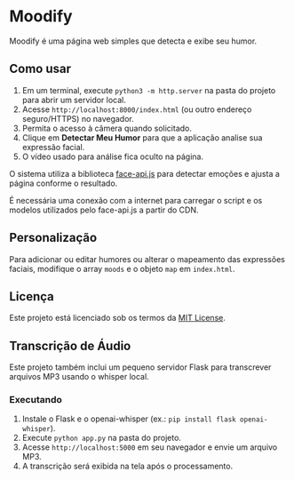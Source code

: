# Moodify

Moodify é uma página web simples que detecta e exibe seu humor.

## Como usar

1. Em um terminal, execute `python3 -m http.server` na pasta do projeto para abrir um servidor local.
2. Acesse `http://localhost:8000/index.html` (ou outro endereço seguro/HTTPS) no navegador.
3. Permita o acesso à câmera quando solicitado.
4. Clique em **Detectar Meu Humor** para que a aplicação analise sua expressão facial.
5. O vídeo usado para análise fica oculto na página.

O sistema utiliza a biblioteca [face-api.js](https://github.com/justadudewhohacks/face-api.js) para detectar emoções e ajusta a página conforme o resultado.

É necessária uma conexão com a internet para carregar o script e os modelos utilizados pelo face-api.js a partir do CDN.

## Personalização

Para adicionar ou editar humores ou alterar o mapeamento das expressões faciais, modifique o array `moods` e o objeto `map` em `index.html`.

## Licença

Este projeto está licenciado sob os termos da [MIT License](LICENSE).


## Transcrição de Áudio

Este projeto também inclui um pequeno servidor Flask para transcrever arquivos MP3 usando o whisper local.

### Executando

1. Instale o Flask e o openai-whisper (ex.: `pip install flask openai-whisper`).
2. Execute `python app.py` na pasta do projeto.
3. Acesse `http://localhost:5000` em seu navegador e envie um arquivo MP3.
4. A transcrição será exibida na tela após o processamento.
